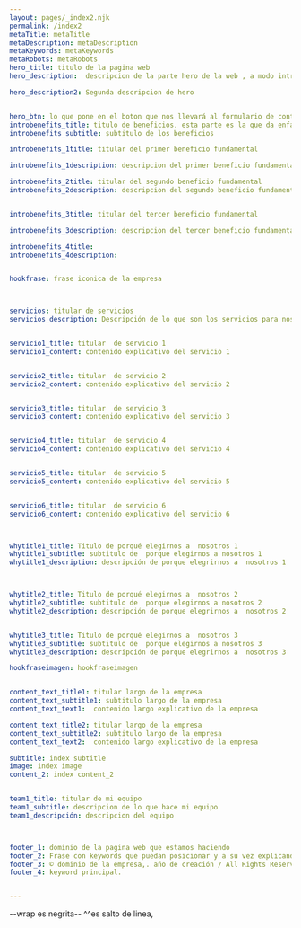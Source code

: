 ```yaml
---
layout: pages/_index2.njk
permalink: /index2
metaTitle: metaTitle
metaDescription: metaDescription
metaKeywords: metaKeywords
metaRobots: metaRobots
hero_title: titulo de la pagina web
hero_description:  descripcion de la parte hero de la web , a modo introductorio

hero_description2: Segunda descripcion de hero 


hero_btn: lo que pone en el boton que nos llevará al formulario de contacto
introbenefits_title: titulo de beneficios, esta parte es la que da enfasis a los puntos clave.
introbenefits_subtitle: subtitulo de los beneficios

introbenefits_1title: titular del primer beneficio fundamental

introbenefits_1description: descripcion del primer beneficio fundamental

introbenefits_2title: titular del segundo beneficio fundamental
introbenefits_2description: descripcion del segundo beneficio fundamental


introbenefits_3title: titular del tercer beneficio fundamental

introbenefits_3description: descripcion del tercer beneficio fundamental

introbenefits_4title: 
introbenefits_4description: 


hookfrase: frase iconica de la empresa



servicios: titular de servicios
servicios_description: Descripción de lo que son los servicios para nosotros.


servicio1_title: titular  de servicio 1
servicio1_content: contenido explicativo del servicio 1


servicio2_title: titular  de servicio 2
servicio2_content: contenido explicativo del servicio 2


servicio3_title: titular  de servicio 3
servicio3_content: contenido explicativo del servicio 3


servicio4_title: titular  de servicio 4
servicio4_content: contenido explicativo del servicio 4


servicio5_title: titular  de servicio 5
servicio5_content: contenido explicativo del servicio 5


servicio6_title: titular  de servicio 6
servicio6_content: contenido explicativo del servicio 6



whytitle1_title: Titulo de porqué elegirnos a  nosotros 1
whytitle1_subtitle: subtitulo de  porque elegirnos a nosotros 1
whytitle1_description: descripción de porque elegrirnos a  nosotros 1



whytitle2_title: Titulo de porqué elegirnos a  nosotros 2
whytitle2_subtitle: subtitulo de  porque elegirnos a nosotros 2
whytitle2_description: descripción de porque elegrirnos a  nosotros 2


whytitle3_title: Titulo de porqué elegirnos a  nosotros 3
whytitle3_subtitle: subtitulo de  porque elegirnos a nosotros 3
whytitle3_description: descripción de porque elegrirnos a  nosotros 3

hookfraseimagen: hookfraseimagen


content_text_title1: titular largo de la empresa
content_text_subtitle1: subtitulo largo de la empresa
content_text_text1:  contenido largo explicativo de la empresa

content_text_title2: titular largo de la empresa
content_text_subtitle2: subtitulo largo de la empresa
content_text_text2:  contenido largo explicativo de la empresa

subtitle: index subtitle
image: index image
content_2: index content_2


team1_title: titular de mi equipo
team1_subtitle: descripcion de lo que hace mi equipo
team1_descripción: descripcion del equipo



footer_1: dominio de la pagina web que estamos haciendo
footer_2: Frase con keywords que puedan posicionar y a su vez explicando a modo de subtitulo que es la empresa o que hace.
footer_3: © dominio de la empresa,. año de creación / All Rights Reserved.
footer_4: keyword principal.


---
```


--wrap es negrita--
^^es salto de linea, 